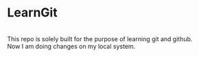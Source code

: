 # LearnGit
<br>
This repo is solely built for the purpose of learning git and github.
<br>
Now I am doing changes on my local system.